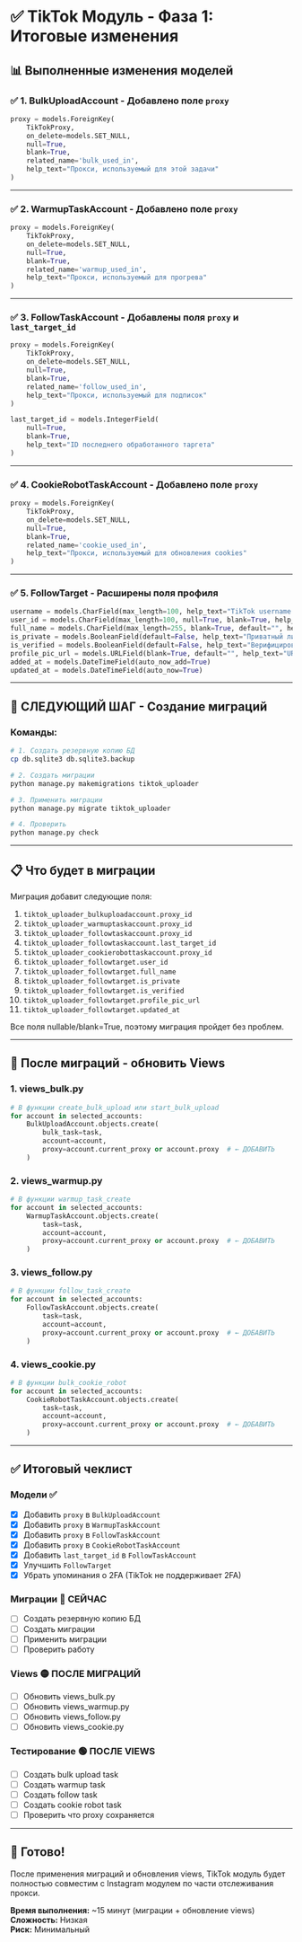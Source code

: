 # ✅ TikTok Модуль - Фаза 1: Итоговые изменения

## 📊 Выполненные изменения моделей

### ✅ 1. BulkUploadAccount - Добавлено поле `proxy`

```python
proxy = models.ForeignKey(
    TikTokProxy,
    on_delete=models.SET_NULL,
    null=True,
    blank=True,
    related_name='bulk_used_in',
    help_text="Прокси, используемый для этой задачи"
)
```

---

### ✅ 2. WarmupTaskAccount - Добавлено поле `proxy`

```python
proxy = models.ForeignKey(
    TikTokProxy,
    on_delete=models.SET_NULL,
    null=True,
    blank=True,
    related_name='warmup_used_in',
    help_text="Прокси, используемый для прогрева"
)
```

---

### ✅ 3. FollowTaskAccount - Добавлены поля `proxy` и `last_target_id`

```python
proxy = models.ForeignKey(
    TikTokProxy,
    on_delete=models.SET_NULL,
    null=True,
    blank=True,
    related_name='follow_used_in',
    help_text="Прокси, используемый для подписок"
)

last_target_id = models.IntegerField(
    null=True, 
    blank=True, 
    help_text="ID последнего обработанного таргета"
)
```

---

### ✅ 4. CookieRobotTaskAccount - Добавлено поле `proxy`

```python
proxy = models.ForeignKey(
    TikTokProxy,
    on_delete=models.SET_NULL,
    null=True,
    blank=True,
    related_name='cookie_used_in',
    help_text="Прокси, используемый для обновления cookies"
)
```

---

### ✅ 5. FollowTarget - Расширены поля профиля

```python
username = models.CharField(max_length=100, help_text="TikTok username (без @)")
user_id = models.CharField(max_length=100, null=True, blank=True, help_text="TikTok user ID")
full_name = models.CharField(max_length=255, blank=True, default="", help_text="Полное имя пользователя")
is_private = models.BooleanField(default=False, help_text="Приватный ли аккаунт")
is_verified = models.BooleanField(default=False, help_text="Верифицирован ли аккаунт")
profile_pic_url = models.URLField(blank=True, default="", help_text="URL аватарки")
added_at = models.DateTimeField(auto_now_add=True)
updated_at = models.DateTimeField(auto_now=True)
```

---

## 🚀 СЛЕДУЮЩИЙ ШАГ - Создание миграций

### Команды:

```bash
# 1. Создать резервную копию БД
cp db.sqlite3 db.sqlite3.backup

# 2. Создать миграции
python manage.py makemigrations tiktok_uploader

# 3. Применить миграции
python manage.py migrate tiktok_uploader

# 4. Проверить
python manage.py check
```

---

## 📋 Что будет в миграции

Миграция добавит следующие поля:

1. `tiktok_uploader_bulkuploadaccount.proxy_id`
2. `tiktok_uploader_warmuptaskaccount.proxy_id`
3. `tiktok_uploader_followtaskaccount.proxy_id`
4. `tiktok_uploader_followtaskaccount.last_target_id`
5. `tiktok_uploader_cookierobottaskaccount.proxy_id`
6. `tiktok_uploader_followtarget.user_id`
7. `tiktok_uploader_followtarget.full_name`
8. `tiktok_uploader_followtarget.is_private`
9. `tiktok_uploader_followtarget.is_verified`
10. `tiktok_uploader_followtarget.profile_pic_url`
11. `tiktok_uploader_followtarget.updated_at`

Все поля nullable/blank=True, поэтому миграция пройдет без проблем.

---

## 📝 После миграций - обновить Views

### 1. views_bulk.py

```python
# В функции create_bulk_upload или start_bulk_upload
for account in selected_accounts:
    BulkUploadAccount.objects.create(
        bulk_task=task,
        account=account,
        proxy=account.current_proxy or account.proxy  # ← ДОБАВИТЬ
    )
```

### 2. views_warmup.py

```python
# В функции warmup_task_create
for account in selected_accounts:
    WarmupTaskAccount.objects.create(
        task=task,
        account=account,
        proxy=account.current_proxy or account.proxy  # ← ДОБАВИТЬ
    )
```

### 3. views_follow.py

```python
# В функции follow_task_create
for account in selected_accounts:
    FollowTaskAccount.objects.create(
        task=task,
        account=account,
        proxy=account.current_proxy or account.proxy  # ← ДОБАВИТЬ
    )
```

### 4. views_cookie.py

```python
# В функции bulk_cookie_robot
for account in selected_accounts:
    CookieRobotTaskAccount.objects.create(
        task=task,
        account=account,
        proxy=account.current_proxy or account.proxy  # ← ДОБАВИТЬ
    )
```

---

## ✅ Итоговый чеклист

### Модели ✅
- [x] Добавить `proxy` в `BulkUploadAccount`
- [x] Добавить `proxy` в `WarmupTaskAccount`
- [x] Добавить `proxy` в `FollowTaskAccount`
- [x] Добавить `proxy` в `CookieRobotTaskAccount`
- [x] Добавить `last_target_id` в `FollowTaskAccount`
- [x] Улучшить `FollowTarget`
- [x] Убрать упоминания о 2FA (TikTok не поддерживает 2FA)

### Миграции 🔴 СЕЙЧАС
- [ ] Создать резервную копию БД
- [ ] Создать миграции
- [ ] Применить миграции
- [ ] Проверить работу

### Views 🟡 ПОСЛЕ МИГРАЦИЙ
- [ ] Обновить views_bulk.py
- [ ] Обновить views_warmup.py
- [ ] Обновить views_follow.py
- [ ] Обновить views_cookie.py

### Тестирование 🟢 ПОСЛЕ VIEWS
- [ ] Создать bulk upload task
- [ ] Создать warmup task
- [ ] Создать follow task
- [ ] Создать cookie robot task
- [ ] Проверить что proxy сохраняется

---

## 🎯 Готово!

После применения миграций и обновления views, TikTok модуль будет полностью совместим с Instagram модулем по части отслеживания прокси.

**Время выполнения:** ~15 минут (миграции + обновление views)  
**Сложность:** Низкая  
**Риск:** Минимальный




